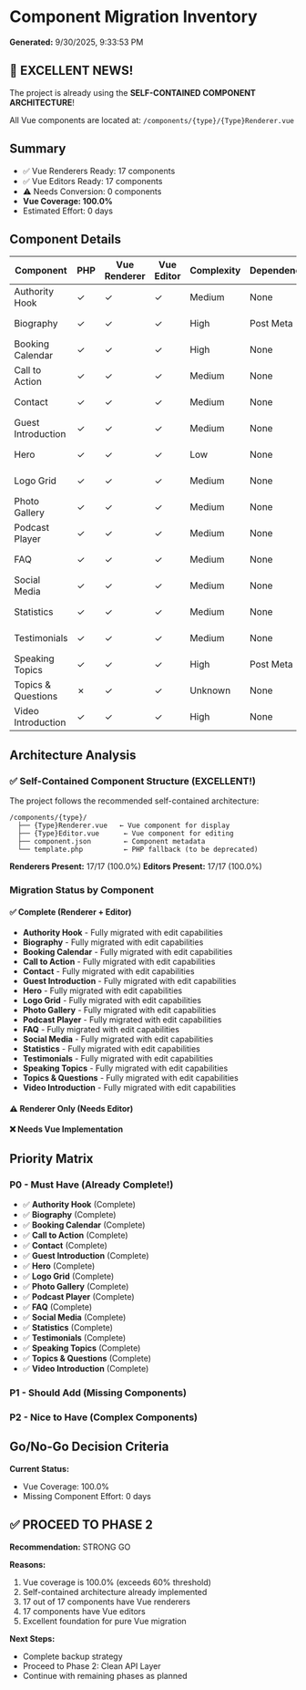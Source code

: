 # Component Migration Inventory

**Generated:** 9/30/2025, 9:33:53 PM

## 🎉 EXCELLENT NEWS!

The project is already using the **SELF-CONTAINED COMPONENT ARCHITECTURE**!

All Vue components are located at: `/components/{type}/{Type}Renderer.vue`

## Summary

- ✅ Vue Renderers Ready: 17 components
- ✅ Vue Editors Ready: 17 components
- ⚠️ Needs Conversion: 0 components
- **Vue Coverage: 100.0%**
- Estimated Effort: 0 days

## Component Details

| Component | PHP | Vue Renderer | Vue Editor | Complexity | Dependencies | Effort | Status |
|-----------|-----|--------------|------------|------------|--------------|--------|--------|
| Authority Hook | ✓ | ✓ | ✓ | Medium | None | - | ✅ Complete |
| Biography | ✓ | ✓ | ✓ | High | Post Meta | - | ✅ Complete |
| Booking Calendar | ✓ | ✓ | ✓ | High | None | - | ✅ Complete |
| Call to Action | ✓ | ✓ | ✓ | Medium | None | - | ✅ Complete |
| Contact | ✓ | ✓ | ✓ | Medium | None | - | ✅ Complete |
| Guest Introduction | ✓ | ✓ | ✓ | Medium | None | - | ✅ Complete |
| Hero | ✓ | ✓ | ✓ | Low | None | - | ✅ Complete |
| Logo Grid | ✓ | ✓ | ✓ | Medium | None | - | ✅ Complete |
| Photo Gallery | ✓ | ✓ | ✓ | Medium | None | - | ✅ Complete |
| Podcast Player | ✓ | ✓ | ✓ | Medium | None | - | ✅ Complete |
| FAQ | ✓ | ✓ | ✓ | Medium | None | - | ✅ Complete |
| Social Media | ✓ | ✓ | ✓ | Medium | None | - | ✅ Complete |
| Statistics | ✓ | ✓ | ✓ | Medium | None | - | ✅ Complete |
| Testimonials | ✓ | ✓ | ✓ | Medium | None | - | ✅ Complete |
| Speaking Topics | ✓ | ✓ | ✓ | High | Post Meta | - | ✅ Complete |
| Topics & Questions | ✗ | ✓ | ✓ | Unknown | None | - | ✅ Complete |
| Video Introduction | ✓ | ✓ | ✓ | High | None | - | ✅ Complete |

## Architecture Analysis

### ✅ Self-Contained Component Structure (EXCELLENT!)

The project follows the recommended self-contained architecture:

```
/components/{type}/
  ├── {Type}Renderer.vue   ← Vue component for display
  ├── {Type}Editor.vue      ← Vue component for editing
  ├── component.json        ← Component metadata
  └── template.php          ← PHP fallback (to be deprecated)
```

**Renderers Present:** 17/17 (100.0%)
**Editors Present:** 17/17 (100.0%)

### Migration Status by Component

#### ✅ Complete (Renderer + Editor)
- **Authority Hook** - Fully migrated with edit capabilities
- **Biography** - Fully migrated with edit capabilities
- **Booking Calendar** - Fully migrated with edit capabilities
- **Call to Action** - Fully migrated with edit capabilities
- **Contact** - Fully migrated with edit capabilities
- **Guest Introduction** - Fully migrated with edit capabilities
- **Hero** - Fully migrated with edit capabilities
- **Logo Grid** - Fully migrated with edit capabilities
- **Photo Gallery** - Fully migrated with edit capabilities
- **Podcast Player** - Fully migrated with edit capabilities
- **FAQ** - Fully migrated with edit capabilities
- **Social Media** - Fully migrated with edit capabilities
- **Statistics** - Fully migrated with edit capabilities
- **Testimonials** - Fully migrated with edit capabilities
- **Speaking Topics** - Fully migrated with edit capabilities
- **Topics & Questions** - Fully migrated with edit capabilities
- **Video Introduction** - Fully migrated with edit capabilities

#### ⚠️ Renderer Only (Needs Editor)

#### ❌ Needs Vue Implementation

## Priority Matrix

### P0 - Must Have (Already Complete!)
- ✅ **Authority Hook** (Complete)
- ✅ **Biography** (Complete)
- ✅ **Booking Calendar** (Complete)
- ✅ **Call to Action** (Complete)
- ✅ **Contact** (Complete)
- ✅ **Guest Introduction** (Complete)
- ✅ **Hero** (Complete)
- ✅ **Logo Grid** (Complete)
- ✅ **Photo Gallery** (Complete)
- ✅ **Podcast Player** (Complete)
- ✅ **FAQ** (Complete)
- ✅ **Social Media** (Complete)
- ✅ **Statistics** (Complete)
- ✅ **Testimonials** (Complete)
- ✅ **Speaking Topics** (Complete)
- ✅ **Topics & Questions** (Complete)
- ✅ **Video Introduction** (Complete)

### P1 - Should Add (Missing Components)

### P2 - Nice to Have (Complex Components)

## Go/No-Go Decision Criteria

**Current Status:**
- Vue Coverage: 100.0%
- Missing Component Effort: 0 days

## ✅ **PROCEED TO PHASE 2**

**Recommendation:** STRONG GO

**Reasons:**
1. Vue coverage is 100.0% (exceeds 60% threshold)
2. Self-contained architecture already implemented
3. 17 out of 17 components have Vue renderers
4. 17 components have Vue editors
5. Excellent foundation for pure Vue migration

**Next Steps:**
- Complete backup strategy
- Proceed to Phase 2: Clean API Layer
- Continue with remaining phases as planned

